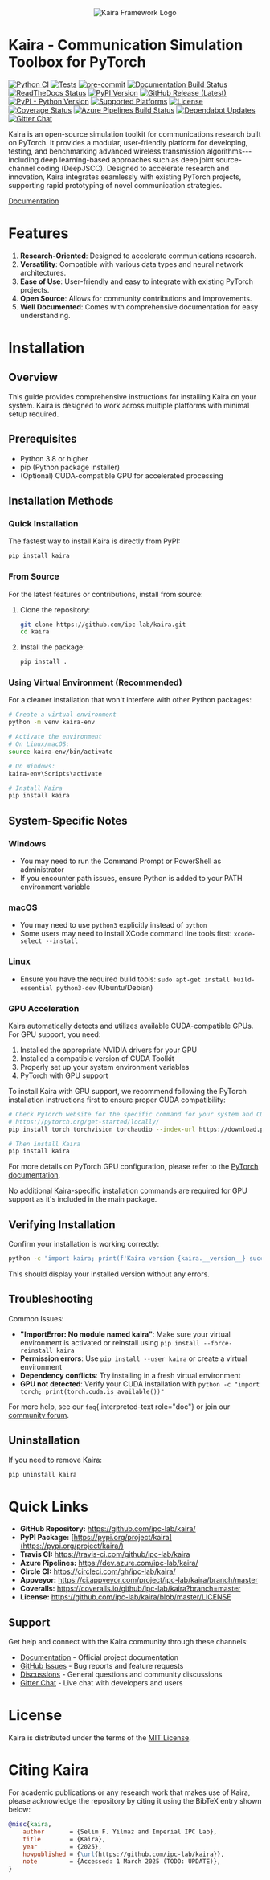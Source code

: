 <div align="center">
<img src="docs/_static/logo.png" alt="Kaira Framework Logo">
</div>

# Kaira - Communication Simulation Toolbox for PyTorch

[![Python CI](https://github.com/ipc-lab/kaira/actions/workflows/ci.yml/badge.svg)](https://github.com/ipc-lab/kaira/actions/workflows/ci.yml) [![Tests](https://github.com/ipc-lab/kaira/actions/workflows/tests.yml/badge.svg)](https://github.com/ipc-lab/kaira/actions/workflows/tests.yml) [![pre-commit](https://img.shields.io/badge/pre--commit-enabled-brightgreen?logo=pre-commit&logoColor=white)](https://github.com/pre-commit/pre-commit) [![Documentation Build Status](https://github.com/ipc-lab/kaira/actions/workflows/docs.yml/badge.svg)](https://github.com/ipc-lab/kaira/actions/workflows/docs.yml) [![ReadTheDocs Status](https://readthedocs.org/projects/kaira/badge/?version=latest)](https://kaira.readthedocs.io/en/latest/?badge=latest) [![PyPI Version](https://img.shields.io/pypi/v/kaira)](https://pypi.org/project/kaira/) [![GitHub Release (Latest)](https://img.shields.io/github/v/release/ipc-lab/kaira)](https://github.com/ipc-lab/kaira/releases) [![PyPI - Python Version](https://img.shields.io/pypi/pyversions/kaira)](https://github.com/ipc-lab/kaira/) [![Supported Platforms](https://img.shields.io/badge/platforms-linux--64%2Cosx--64%2Cwin--64-green)](https://github.com/ipc-lab/kaira/) [![License](https://img.shields.io/github/license/ipc-lab/kaira.svg)](https://github.com/ipc-lab/kaira/blob/master/LICENSE) [![Coverage Status](https://coveralls.io/repos/github/ipc-lab/kaira/badge.svg?branch=master)](https://coveralls.io/github/ipc-lab/kaira?branch=master) [![Azure Pipelines Build Status](https://dev.azure.com/ipc-lab/kaira/_apis/build/status/ipc-lab.kaira?branchName=master)](https://dev.azure.com/ipc-lab/kaira/_build/latest?branchName=master) [![Dependabot Updates](https://github.com/ipc-lab/kaira/actions/workflows/dependabot/dependabot-updates/badge.svg)](https://github.com/ipc-lab/kaira/actions/workflows/dependabot/dependabot-updates) [![Gitter Chat](https://badges.gitter.im//community.svg)](https://gitter.im/kaira/community?utm_source=share-link&utm_medium=link&utm_campaign=share-link)

Kaira is an open-source simulation toolkit for communications research
built on PyTorch. It provides a modular, user-friendly platform for
developing, testing, and benchmarking advanced wireless transmission
algorithms---including deep learning-based approaches such as deep joint
source-channel coding (DeepJSCC). Designed to accelerate research and
innovation, Kaira integrates seamlessly with existing PyTorch projects,
supporting rapid prototyping of novel communication strategies.

[Documentation](https://kaira.readthedocs.io/en/latest/)

# Features

1. **Research-Oriented**: Designed to accelerate communications
   research.
2. **Versatility**: Compatible with various data types and neural
   network architectures.
3. **Ease of Use**: User-friendly and easy to integrate with existing
   PyTorch projects.
4. **Open Source**: Allows for community contributions and
   improvements.
5. **Well Documented**: Comes with comprehensive documentation for easy
   understanding.

# Installation

## Overview

This guide provides comprehensive instructions for installing Kaira on
your system. Kaira is designed to work across multiple platforms with
minimal setup required.

## Prerequisites

- Python 3.8 or higher
- pip (Python package installer)
- (Optional) CUDA-compatible GPU for accelerated processing

## Installation Methods

### Quick Installation

The fastest way to install Kaira is directly from PyPI:

```bash
pip install kaira
```

### From Source

For the latest features or contributions, install from source:

1. Clone the repository:

   ```bash
   git clone https://github.com/ipc-lab/kaira.git
   cd kaira
   ```

2. Install the package:

   ```bash
   pip install .
   ```

### Using Virtual Environment (Recommended)

For a cleaner installation that won't interfere with other Python
packages:

```bash
# Create a virtual environment
python -m venv kaira-env

# Activate the environment
# On Linux/macOS:
source kaira-env/bin/activate

# On Windows:
kaira-env\Scripts\activate

# Install Kaira
pip install kaira
```

## System-Specific Notes

### Windows

- You may need to run the Command Prompt or PowerShell as
  administrator
- If you encounter path issues, ensure Python is added to your PATH
  environment variable

### macOS

- You may need to use `python3` explicitly instead of `python`
- Some users may need to install XCode command line tools first:
  `xcode-select --install`

### Linux

- Ensure you have the required build tools:
  `sudo apt-get install build-essential python3-dev` (Ubuntu/Debian)

### GPU Acceleration

Kaira automatically detects and utilizes available CUDA-compatible GPUs.
For GPU support, you need:

1. Installed the appropriate NVIDIA drivers for your GPU
2. Installed a compatible version of CUDA Toolkit
3. Properly set up your system environment variables
4. PyTorch with GPU support

To install Kaira with GPU support, we recommend following the PyTorch
installation instructions first to ensure proper CUDA compatibility:

```bash
# Check PyTorch website for the specific command for your system and CUDA version
# https://pytorch.org/get-started/locally/
pip install torch torchvision torchaudio --index-url https://download.pytorch.org/whl/cu118  # Example for CUDA 11.8

# Then install Kaira
pip install kaira
```

For more details on PyTorch GPU configuration, please refer to the
[PyTorch
documentation](https://pytorch.org/docs/stable/notes/cuda.html).

No additional Kaira-specific installation commands are required for GPU
support as it's included in the main package.

## Verifying Installation

Confirm your installation is working correctly:

```bash
python -c "import kaira; print(f'Kaira version {kaira.__version__} successfully installed')"
```

This should display your installed version without any errors.

## Troubleshooting

Common Issues:

- **"ImportError: No module named kaira"**: Make sure your virtual
  environment is activated or reinstall using
  `pip install --force-reinstall kaira`
- **Permission errors**: Use `pip install --user kaira` or create a
  virtual environment
- **Dependency conflicts**: Try installing in a fresh virtual
  environment
- **GPU not detected**: Verify your CUDA installation with
  `python -c "import torch; print(torch.cuda.is_available())"`

For more help, see our `faq`{.interpreted-text role="doc"} or join our
[community forum](https://github.com/ipc-lab/kaira/discussions).

## Uninstallation

If you need to remove Kaira:

```bash
pip uninstall kaira
```

# Quick Links

- **GitHub Repository:** <https://github.com/ipc-lab/kaira/>
- **PyPI Package:**
  [https://pypi.org/project/kaira](https://pypi.org/project/kaira/)
- **Travis CI:** <https://travis-ci.com/github/ipc-lab/kaira>
- **Azure Pipelines:** <https://dev.azure.com/ipc-lab/kaira/>
- **Circle CI:** <https://circleci.com/gh/ipc-lab/kaira/>
- **Appveyor:**
  <https://ci.appveyor.com/project/ipc-lab/kaira/branch/master>
- **Coveralls:**
  <https://coveralls.io/github/ipc-lab/kaira?branch=master>
- **License:** <https://github.com/ipc-lab/kaira/blob/master/LICENSE>

## Support

Get help and connect with the Kaira community through these channels:

- [Documentation](https://kaira.readthedocs.io/) - Official project
  documentation
- [GitHub Issues](https://github.com/ipc-lab/kaira/issues) - Bug
  reports and feature requests
- [Discussions](https://github.com/ipc-lab/kaira/discussions) -
  General questions and community discussions
- [Gitter Chat](https://gitter.im/ipc-lab/kaira) - Live chat with
  developers and users

# License

Kaira is distributed under the terms of the [MIT
License](https://github.com/ipc-lab/kaira/blob/master/LICENSE).

# Citing Kaira

For academic publications or any research work that makes use of Kaira,
please acknowledge the repository by citing it using the BibTeX entry
shown below:

```bibtex
@misc{kaira,
    author       = {Selim F. Yilmaz and Imperial IPC Lab},
    title        = {Kaira},
    year         = {2025},
    howpublished = {\url{https://github.com/ipc-lab/kaira}},
    note         = {Accessed: 1 March 2025 (TODO: UPDATE)},
}
```
